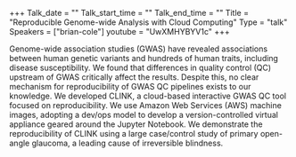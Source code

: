 +++
Talk_date = ""
Talk_start_time = ""
Talk_end_time = ""
Title = "Reproducible Genome-wide Analysis with Cloud Computing"
Type = "talk"
Speakers = ["brian-cole"]
youtube = "UwXMHYBYV1c"
+++

Genome-wide association studies (GWAS) have revealed associations between human genetic variants and hundreds of human traits, including disease susceptibility.  We found that differences in quality control (QC) upstream of GWAS critically affect the results.  Despite this, no clear mechanism for reproducibility of GWAS QC pipelines exists to our knowledge.  We developed CLINK, a cloud-based interactive GWAS QC tool focused on reproducibility.  We use Amazon Web Services (AWS) machine images, adopting a dev/ops model to develop a version-controlled virtual appliance geared around the Jupyter Notebook.  We demonstrate the reproducibility of CLINK using a large case/control study of primary open-angle glaucoma, a leading cause of irreversible blindness.
